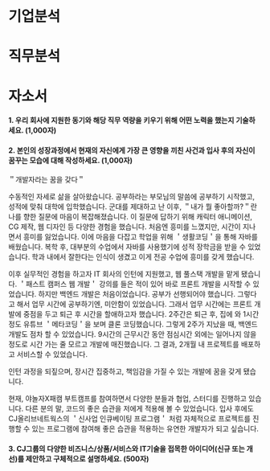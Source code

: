 # 기업분석
# 직무분석
# 자소서
#### 1. 우리 회사에 지원한 동기와 해당 직무 역량을 키우기 위해 어떤 노력을 했는지 기술하세요. (1,000자)




#### 2. 본인의 성장과정에서 현재의 자신에게 가장 큰 영향을 끼친 사건과 입사 후의 자신이 꿈꾸는 모습에 대해 작성하세요. (1,000자)

＂개발자라는 꿈을 갖다＂

수동적인 자세로 삶을 살아왔습니다. 공부하라는 부모님의 말씀에 공부하기 시작했고, 성적에 맞춰 대학에 입학했습니다.  군대를 제대하고 난 이후, ＂내가 뭘 좋아할까?＂란 나를 향한 질문에 마음이 복잡해졌습니다. 이 질문에 답하기 위해 캐릭터 애니메이션, CG 제작, 웹 디자인 등 다양한 경험을 했습니다. 처음엔 흥미를 느꼈지만, 시간이 지나면서 흥미를 잃었습니다. 이에 마음을 다잡고 학업을 위해 ＇생활코딩＇을 통해 자바를 배웠습니다. 복학 후, 대부분의 수업에서 자바를 사용했기에 성적 장학금을 받을 수 있었습니다. 학과 내에서 잘한다는 인식이 생겼고 이게 전공 수업에 흥미를 갖게 했습니다.

이후 실무적인 경험을 하고자 IT 회사의 인턴에 지원했고, 웹 풀스택 개발을 맡게 됐습니다. ＇패스트 캠퍼스 웹 개발＇ 강의를 들은 적이 있어 바로 프론트 개발을 시작할 수 있었습니다. 하지만 백엔드 개발은 처음이었습니다. 공부가 선행되어야 했습니다. 그렇다고 해서 업무 시간에 공부하기엔, 미안함이 있었습니다. 그래서 업무 시간에는 프론트 개발에 중점을 두고 퇴근 후 시간을 할애하고자 했습니다. 2주간은 퇴근 후, 집에 와 1시간 정도 유튜브 ＇메타코딩＇을 보며 클론 코딩했습니다. 그렇게 2주가 지났을 때, 백엔드 개발도 점차 할 수 있었습니다. 9시간의 근무시간 동안 점심시간 외에는 일어나지 않을 정도로 시간 가는 줄 모르고 개발에 매진했습니다. 그 결과, 2개월 내 프로젝트를 배포하고 서비스할 수 있었습니다. 

인턴 과정을 되짚으며, 장시간 집중하고, 책임감을 가질 수 있는 개발에 꿈을 갖게 됐습니다. 

현재, 야놀자X패캠 부트캠프를 참여하면서 다양한 분들과 협업, 스터디를 진행하고 있습니다. 다른 분의 말, 코드의 좋은 습관을 저에게 적용해 볼 수 있었습니다. 입사 후에도 CJ올리브네트웍스의  ＇신사업 인큐베이팅 프로그램＇ 처럼 자체적으로 프로젝트를 진행할 수 있는 프로그램에 참여해 좋은 습관을 적용하는 유연한 개발자가 되고 싶습니다.




#### 3. CJ그룹의 다양한 비즈니스/상품/서비스와 IT기술을 접목한 아이디어(신규 또는 개선)를 제안하고 구체적으로 설명하세요. (500자)
